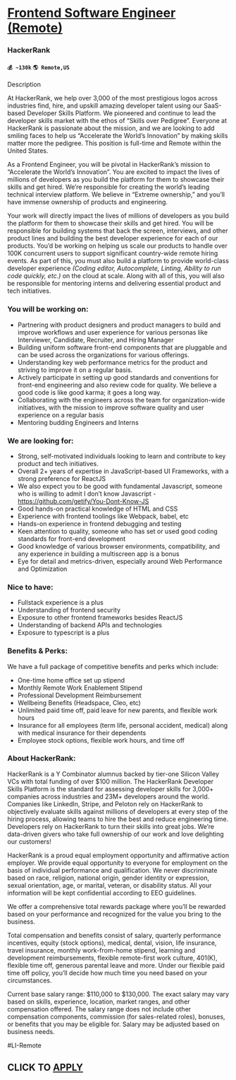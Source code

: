 # [Frontend Software Engineer (Remote)](https://www.remotewlb.com/apply/frontend-software-engineer-remote-34413)  
### HackerRank  
#### `💰 ~130k` `🌎 Remote,US`  

Description

At HackerRank, we help over 3,000 of the most prestigious logos across industries find, hire, and upskill amazing developer talent using our SaaS-based Developer Skills Platform. We pioneered and continue to lead the developer skills market with the ethos of “Skills over Pedigree”. Everyone at HackerRank is passionate about the mission, and we are looking to add smiling faces to help us “Accelerate the World’s Innovation” by making skills matter more the pedigree. This position is full-time and Remote within the United States.

As a Frontend Engineer, you will be pivotal in HackerRank’s mission to “Accelerate the World’s Innovation”. You are excited to impact the lives of millions of developers as you build the platform for them to showcase their skills and get hired. We’re responsible for creating the world’s leading technical interview platform. We believe in “Extreme ownership,” and you’ll have immense ownership of products and engineering.

Your work will directly impact the lives of millions of developers as you build the platform for them to showcase their skills and get hired. You will be responsible for building systems that back the screen, interviews, and other product lines and building the best developer experience for each of our products. You’d be working on helping us scale our products to handle over 100K concurrent users to support significant country-wide remote hiring events. As part of this, you must also build a platform to provide world-class developer experience _(Coding editor, Autocomplete, Linting, Ability to run code quickly, etc.)_ on the cloud at scale. Along with all of this, you will also be responsible for mentoring interns and delivering essential product and tech initiatives.

### **You will be working on:**

  * Partnering with product designers and product managers to build and improve workflows and user experience for various personas like Interviewer, Candidate, Recruiter, and Hiring Manager
  * Building uniform software front-end components that are pluggable and can be used across the organizations for various offerings.
  * Understanding key web performance metrics for the product and striving to improve it on a regular basis.
  * Actively participate in setting up good standards and conventions for front-end engineering and also review code for quality. We believe a good code is like good karma; it goes a long way.
  * Collaborating with the engineers across the team for organization-wide initiatives, with the mission to improve software quality and user experience on a regular basis
  * Mentoring budding Engineers and Interns

### **We are looking for:**

  * Strong, self-motivated individuals looking to learn and contribute to key product and tech initiatives.
  * Overall 2+ years of expertise in JavaScript-based UI Frameworks, with a strong preference for ReactJS
  * We also expect you to be good with fundamental Javascript, someone who is willing to admit I don’t know Javascript - https://github.com/getify/You-Dont-Know-JS
  * Good hands-on practical knowledge of HTML and CSS
  * Experience with frontend toolings like Webpack, babel, etc
  * Hands-on experience in frontend debugging and testing
  * Keen attention to quality, someone who has set or used good coding standards for front-end development
  * Good knowledge of various browser environments, compatibility, and any experience in building a multiscreen app is a bonus
  * Eye for detail and metrics-driven, especially around Web Performance and Optimization

### **Nice to have:**

  * Fullstack experience is a plus
  * Understanding of frontend security
  * Exposure to other frontend frameworks besides ReactJS
  * Understanding of backend APIs and technologies
  * Exposure to typescript is a plus

### **Benefits & Perks:**

We have a full package of competitive benefits and perks which include:

  * One-time home office set up stipend
  * Monthly Remote Work Enablement Stipend
  * Professional Development Reimbursement
  * Wellbeing Benefits (Headspace, Cleo, etc)
  * Unlimited paid time off, paid leave for new parents, and flexible work hours
  * Insurance for all employees (term life, personal accident, medical) along with medical insurance for their dependents
  * Employee stock options, flexible work hours, and time off

### **About HackerRank:**

HackerRank is a Y Combinator alumnus backed by tier-one Silicon Valley VCs with total funding of over $100 million. The HackerRank Developer Skills Platform is the standard for assessing developer skills for 3,000+ companies across industries and 23M+ developers around the world. Companies like LinkedIn, Stripe, and Peloton rely on HackerRank to objectively evaluate skills against millions of developers at every step of the hiring process, allowing teams to hire the best and reduce engineering time. Developers rely on HackerRank to turn their skills into great jobs. We’re data-driven givers who take full ownership of our work and love delighting our customers!

HackerRank is a proud equal employment opportunity and affirmative action employer. We provide equal opportunity to everyone for employment on the basis of individual performance and qualification. We never discriminate based on race, religion, national origin, gender identity or expression, sexual orientation, age, or marital, veteran, or disability status. All your information will be kept confidential according to EEO guidelines.

We offer a comprehensive total rewards package where you’ll be rewarded based on your performance and recognized for the value you bring to the business.

Total compensation and benefits consist of salary, quarterly performance incentives, equity (stock options), medical, dental, vision, life insurance, travel insurance, monthly work-from-home stipend, learning and development reimbursements, flexible remote-first work culture, 401(K), flexible time off, generous parental leave and more. Under our flexible paid time off policy, you’ll decide how much time you need based on your circumstances.

Current base salary range: $110,000 to $130,000. The exact salary may vary based on skills, experience, location, market ranges, and other compensation offered. The salary range does not include other compensation components, commission (for sales-related roles), bonuses, or benefits that you may be eligible for. Salary may be adjusted based on business needs.

#LI-Remote

  
## CLICK TO [APPLY](https://www.remotewlb.com/apply/frontend-software-engineer-remote-34413)


